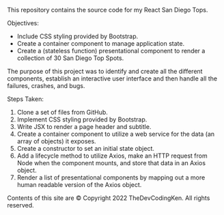 This repository contains the source code for my React San Diego Tops.

Objectives:

- Include CSS styling provided by Bootstrap.
- Create a container component to manage application state.
- Create a (stateless function) presentational component to render a collection of 30 San Diego Top Spots.

The purpose of this project was to identify and create all the different components, establish an interactive user interface and then handle all the failures, crashes, and bugs.

Steps Taken:

1. Clone a set of files from GitHub.
2. Implement CSS styling provided by Bootstrap.
3. Write JSX to render a page header and subtitle.
4. Create a container component to utilize a web service for the data (an array of objects) it exposes.
5. Create a constructor to set an initial state object.
6. Add a lifecycle method to utilize Axios, make an HTTP request from Node when the component mounts, and store that data in an Axios object.
7. Render a list of presentational components by mapping out a more human readable version of the Axios object.

Contents of this site are © Copyright 2022 TheDevCodingKen. All rights reserved.
